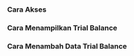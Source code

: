 ### __Cara Akses__


### __Cara Menampilkan Trial Balance__




### __Cara Menambah Data Trial Balance__